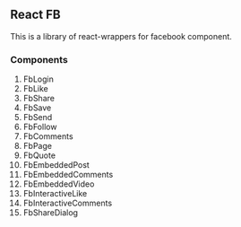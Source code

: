 ## React FB
  This is a library of react-wrappers for facebook component.

### Components
  1) FbLogin
  2) FbLike
  3) FbShare
  4) FbSave
  5) FbSend
  6) FbFollow
  7) FbComments
  8) FbPage
  9) FbQuote
  10) FbEmbeddedPost
  11) FbEmbeddedComments
  12) FbEmbeddedVideo
  13) FbInteractiveLike
  14) FbInteractiveComments
  15) FbShareDialog
  